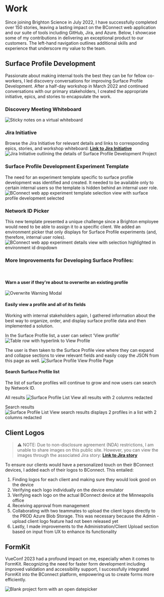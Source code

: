 # Work
Since joining Brighton Science in July 2022, I have successfully completed over 150 stories, leaving a lasting impact on the BConnect web application and our suite of tools including GitHub, Jira, and Azure. Below, I showcase some of my contributions in delivering an exceptional product to our customers. The left-hand navigation outlines additional skills and experience that underscore my value to the team.

## Surface Profile Development

Passionate about making internal tools the best they can be for fellow co-workers, I led discovery conversations for improving Surface Profile Development. After a half-day workshop in March 2022 and continued conversations with our primary stakeholders, I created the appropriate initiative, epics, and stories to encapsulate the work.

### Discovery Meeting Whiteboard
![Sticky notes on a virtual whiteboard](/assets/surface-profile-development-workshop-notes.png "Surface Profile Development Workshop Notes")

### Jira Initiative
Browse the Jira Initiative for relevant details and links to corresponding epics, stories, and workshop whiteboard: **[Link to Jira Initiative](https://brightonscience.atlassian.net/browse/SOF-1096)**
![Jira Initiative outlining the details of Surface Profile Development Project](/assets/surface-profile-development-initiative.png "Jira Initiative")


### Surface Profile Development Experiment Template
The need for an experiment template specific to surface profile development was identified and created. It needed to be available only to certain internal users so the template is hidden behind an internal user role.
![BConnect web app experiment template selection view with surface profile development selected](/assets/surface-profile-development-template.png "Surface Profile Development Template")

### Network ID Picker
This new template presented a unique challenge since a Brighton employee would need to be able to assign it to a specific client. We added an environment picker that only displays for Surface Profile experiments (and, therefore, internal user roles).
![BConnect web app experiment details view with selection highlighted in environment id dropdown](/assets/surface-profile-development-environment-picker.png "Surface Profile Environment Picker")

### More Improvements for Developing Surface Profiles:
<br>

#### Warn a user if they're about to overwrite an existing profile
![Overwrite Warning Modal](/assets/surface-profile-overwrite-warning.png "Surface Profile Overwrite Warning Modal")

#### Easily view a profile and all of its fields

Working with internal stakeholders again, I gathered information about the best way to organize, order, and display surface profile data and then implemented a solution.

In the Surface Profile list, a user can select 'View profile'
![Table row with hyperlink to View Profile](/assets/surface-profile-list-view-profile.png "View profile option")

The user is then taken to the Surface Profile view where they can expand and collapse sections to view relevant fields and easily copy the JSON from this page as well.
![Surface Profile View Profile Page](/assets/surface-profile-view-profile.png "View profile option")

#### Search Surface Profile list

The list of surface profiles will continue to grow and now users can search by Network ID.

All results
![Surface Profile List View all results with 2 columns redacted](/assets/surface-profile-list-view-all-results.png "All results")

Search results
![Surface Profile List View search results displays 2 profiles in a list with 2 columns redacted](/assets/surface-profile-list-view-search-results.png "Search results")

## Client Logos
> :warning: NOTE:
> Due to non-disclosure agreement (NDA) restrictions, I am unable to share images on this public site. However, you can view the images through the associated Jira story: **[Link to Jira story](https://brightonscience.atlassian.net/browse/SOF-2178)**

To ensure our clients would have a personalized touch on their BConnect devices, I added each of their logos to BConnect. This entailed:
1. Finding logos for each client and making sure they would look good on the device
1. Verifying each logo individually on the device emulator 
1. Verifying each logo on the actual BConnect device at the Minneapolis office
1. Receiving approval from management
1. Collaborating with two teammates to upload the client logos directly to the PROD Azure Blob Storage. This was necessary because the Admin - upload client logo feature had not been released yet
1. Lastly, I made improvements to the Administration/Client Upload section based on input from UX to enhance its functionality

## FormKit
VueConf 2023 had a profound impact on me, especially when it comes to FormKit. Recognizing the need for faster form development including improved validation and accessibility support, I successfully integrated FormKit into the BConnect platform, empowering us to create forms more efficiently.

![Blank project form with an open datepicker](/assets/project-details-form.png "Project Details Form")
